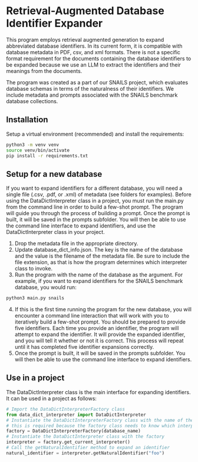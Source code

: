 # Retrieval-Augmented Database Identifier Expander

This program employs retrieval augmented generation to expand abbreviated database identifiers.
In its current form, it is compatible with database metadata in PDF, csv, and xml formats.
There is not a specific format requirement for the documents containing the database identifiers to be expanded because we use an LLM to extract the identifiers and their meanings from the documents.

The program was created as a part of our SNAILS project, which evaluates database schemas in terms of the naturalness of their identifiers. We include metadata and prompts associated with the SNAILS benchmark database collections.

## Installation
Setup a virtual environment (recommended) and install the requirements:
```bash
python3 -m venv venv
source venv/bin/activate
pip install -r requirements.txt
```

## Setup for a new database
If you want to expand identifiers for a different database, you will need a single file (.csv, .pdf, or .xml) of metadata (see folders for examples). Before using the DataDictInterpreter class in a project, you must run the main.py from the command line in order to build a few-shot prompt. The program will guide you through the process of building a prompt. Once the prompt is built, it will be saved in the prompts subfolder. You will then be able to use the command line interface to expand identifiers, and use the DataDictInterpreter class in your project.

1. Drop the metadata file in the appropriate directory.
2. Update database_dict_info.json. The key is the name of the database and the value is the filename of the metadata file. Be sure to include the file extension, as that is how the program determines which interpreter class to invoke.
3. Run the program with the name of the database as the argument. For example, if you want to expand identifiers for the SNAILS benchmark database, you would run:
```bash
python3 main.py snails
```
4. If this is the first time running the program for the new database, you will encounter a command line interaction that will work with you to iteratively build a few-shot prompt. You should be prepared to provide five identifiers. Each time you provide an identifier, the program will attempt to expand the identifier. It will provide the expanded identifier, and you will tell it whether or not it is correct. This process will repeat until it has completed five identifier expansions correctly.
5. Once the prompt is built, it will be saved in the prompts subfolder. You will then be able to use the command line interface to expand identifiers.

## Use in a project
The DataDictInterpreter class is the main interface for expanding identifiers. It can be used in a project as follows:
```python
# Import the DataDictInterpreterFactory class
from data_dict_interpreter import DataDictInterpreter
# Instantiate the DataDictInterpreterFactory class with the name of the database
# this is required because the factory class needs to know which interpreter class to instantiate based on the metadata file extension (csv, pdf, or xml)
factory = DataDictInterpreterFactory(database_name)
# Instantiate the DataDictInterpreter class with the factory
interpreter = factory.get_current_interpreter()
# Call the getNaturalIdentifier method to expand an identifier
natural_identifier = interpreter.getNaturalIdentifier("foo")
```